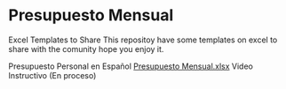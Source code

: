 # Presupuesto Mensual
Excel Templates to Share
This repositoy have some templates on excel to share with the comunity hope you enjoy it.

Presupuesto Personal en Español
[Presupuesto Mensual.xlsx](https://github.com/srzorrilla/Excel_Templates/files/7295058/Presupuesto.Mensual.xlsx)
Video Instructivo
(En proceso)
